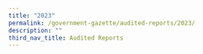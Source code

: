 ```yaml
---
title: "2023"
permalink: /government-gazette/audited-reports/2023/
description: ""
third_nav_title: Audited Reports
---
```

